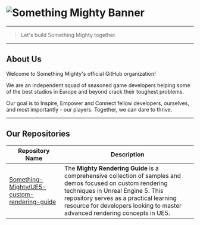 # ![Something Mighty Banner](https://media.licdn.com/dms/image/v2/D4E3DAQHnKy9IyAwyEg/image-scale_191_1128/B4EZXSiYplGwAc-/0/1742993984658/smthmighty_cover?e=2147483647&v=beta&t=jvF9d_Sd96VTj3mmHS9-GZSSyELc35gF5YIjUTJ6OWk)

---

> Let's build Something Mighty together.

---

## About Us
Welcome to Something Mighty's official GitHub organization!

We are an independent squad of seasoned game developers helping some of the best studios in Europe and beyond crack their toughest problems.

Our goal is to Inspire, Empower and Connect fellow developers, ourselves, and most importantly - our players. Together, we can dare to thrive.

---

## Our Repositories

| Repository Name       | Description                                         |
|-----------------------|-----------------------------------------------------|
| [Something-Mighty/UE5-custom-rendering-guide](https://github.com/Something-Mighty/UE5-custom-rendering-guide) | The **Mighty Rendering Guide** is a comprehensive collection of samples and demos focused on custom rendering techniques in Unreal Engine 5. This repository serves as a practical learning resource for developers looking to master advanced rendering concepts in UE5. |
